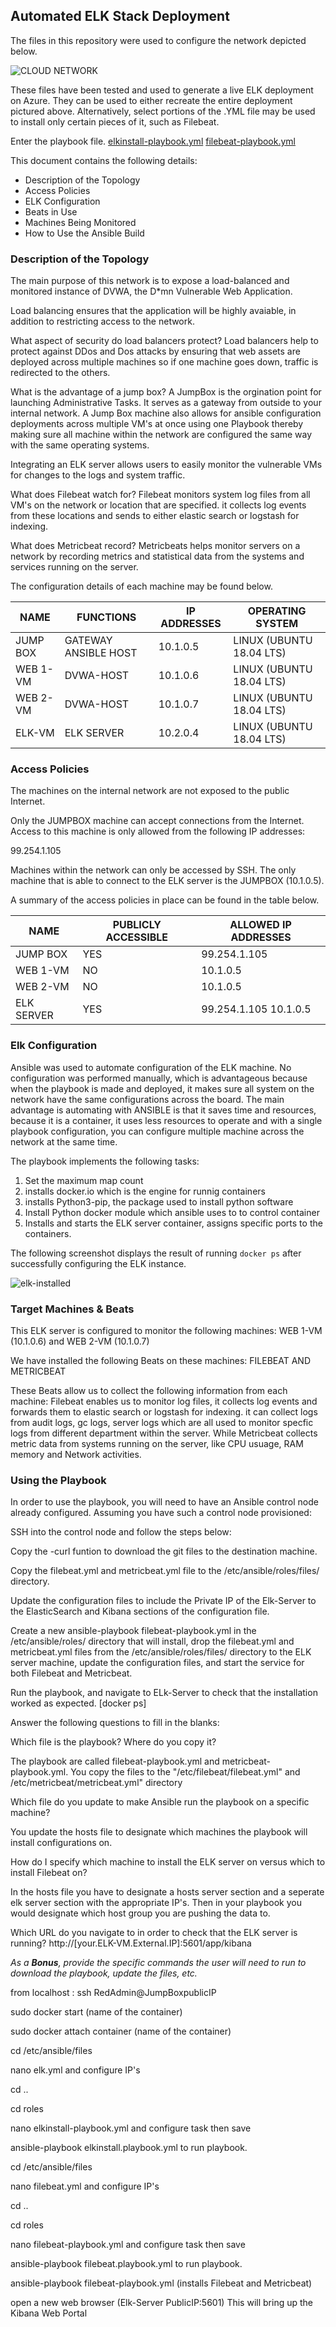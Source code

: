 ## Automated ELK Stack Deployment

The files in this repository were used to configure the network depicted below.

![CLOUD NETWORK](https://user-images.githubusercontent.com/86134880/122697274-fcf39c00-d212-11eb-89e4-a3d1cf17bd09.png)


These files have been tested and used to generate a live ELK deployment on Azure. They can be used to either recreate the entire deployment pictured above. Alternatively, select portions of the .YML file may be used to install only certain pieces of it, such as Filebeat.

 Enter the playbook file. [elkinstall-playbook.yml](https://github.com/omorogbeosagie16/Elk-project/blob/eef8054843a001501b1438470d1f0d831e3420e4/Ansible/elkinstall-playbook.yml.txt)
                              [filebeat-playbook.yml](https://github.com/omorogbeosagie16/Elk-project/blob/aabf3f9e1ddf648ce7249129ca60f9b71cbb9148/Ansible/filebeat-playbook.yml.txt)

This document contains the following details:

- Description of the Topology
- Access Policies
- ELK Configuration
- Beats in Use
- Machines Being Monitored
- How to Use the Ansible Build


### Description of the Topology

The main purpose of this network is to expose a load-balanced and monitored instance of DVWA, the D*mn Vulnerable Web Application.

Load balancing ensures that the application will be highly avaiable, in addition to restricting access to the network.

What aspect of security do load balancers protect? Load balancers help to protect against DDos and Dos attacks by ensuring that web assets are deployed across multiple machines so if one machine goes down, traffic is redirected to the others. 

What is the advantage of a jump box? A JumpBox is the orgination point for launching Administrative Tasks. It serves as a gateway from outside to your internal network. A Jump Box machine also allows for ansible configuration deployments across multiple VM's at once using one Playbook thereby making sure all machine within the network are configured the same way with the same operating systems.

Integrating an ELK server allows users to easily monitor the vulnerable VMs for changes to the logs and system traffic.

  What does Filebeat watch for? Filebeat monitors system log files from all VM's on the network or location that are specified. it collects log events from these locations and sends to either elastic search or logstash for indexing. 


What does Metricbeat record? Metricbeats helps monitor servers on a network by recording metrics and statistical data from the systems and services running on the server. 

The configuration details of each machine may be found below.

| NAME     	| FUNCTIONS            	| IP ADDRESSES 	| OPERATING SYSTEM         	|
|----------	|----------------------	|--------------	|--------------------------	|
| JUMP BOX 	| GATEWAY ANSIBLE HOST 	| 10.1.0.5     	| LINUX (UBUNTU 18.04 LTS) 	|
| WEB 1-VM   	| DVWA-HOST            	| 10.1.0.6     	| LINUX (UBUNTU 18.04 LTS) 	|
| WEB 2-VM    	| DVWA-HOST            	| 10.1.0.7     	| LINUX (UBUNTU 18.04 LTS) 	|
| ELK-VM 	| ELK SERVER           	| 10.2.0.4     	| LINUX (UBUNTU 18.04 LTS) 	|


### Access Policies

The machines on the internal network are not exposed to the public Internet. 

Only the JUMPBOX machine can accept connections from the Internet. Access to this machine is only allowed from the following IP addresses:

99.254.1.105

Machines within the network can only be accessed by SSH. The only machine that is able to connect to the ELK server is the JUMPBOX (10.1.0.5).

A summary of the access policies in place can be found in the table below.

| NAME       	| PUBLICLY ACCESSIBLE 	| ALLOWED IP ADDRESSES  	|
|------------	|---------------------	|-----------------------	|
| JUMP BOX   	|        YES           	| 99.254.1.105          	|
| WEB 1-VM   	|        NO           	| 10.1.0.5              	|
| WEB 2-VM   	|        NO           	| 10.1.0.5              	|
| ELK SERVER 	|        YES          	| 99.254.1.105 10.1.0.5 	|



### Elk Configuration

Ansible was used to automate configuration of the ELK machine. No configuration was performed manually, which is advantageous because when the playbook is made and deployed, it makes sure all system on the network have the same configurations across the board. The main advantage is automating with ANSIBLE is that it saves time and resources, because it is a container, it uses less resources to operate and with a single playbook configuration, you can configure multiple machine across the network at the same time.

The playbook implements the following tasks:

1. Set the maximum map count
2. installs docker.io which is the engine for runnig containers
3. installs Python3-pip, the package used to install python software
4. Install Python docker module which ansible uses to to control container
5. Installs and starts the ELK server container, assigns specific ports to the containers.


The following screenshot displays the result of running `docker ps` after successfully configuring the ELK instance.

![elk-installed](https://user-images.githubusercontent.com/86134880/122697760-016c8480-d214-11eb-816a-a379a2d3a9a3.png)



### Target Machines & Beats

This ELK server is configured to monitor the following machines: WEB 1-VM (10.1.0.6) and WEB 2-VM (10.1.0.7)

We have installed the following Beats on these machines: FILEBEAT AND METRICBEAT

These Beats allow us to collect the following information from each machine: Filebeat enables us to monitor log files, it collects log events and forwards them to elastic search or logstash for indexing. it can collect logs from audit logs, gc logs, server logs which are all used to monitor specfic logs from different department within the server. While Metricbeat collects metric data from systems running on the server, like CPU usuage, RAM memory and Network activities.



### Using the Playbook


In order to use the playbook, you will need to have an Ansible control node already configured. Assuming you have such a control node provisioned: 

SSH into the control node and follow the steps below:

Copy the -curl funtion to download the git files to the destination machine.

Copy the filebeat.yml and metricbeat.yml file to the /etc/ansible/roles/files/ directory.

Update the configuration files to include the Private IP of the Elk-Server to the ElasticSearch and Kibana sections of the configuration file.

Create a new ansible-playbook filebeat-playbook.yml in the /etc/ansible/roles/ directory that will install, drop the filebeat.yml and metricbeat.yml files from the /etc/ansible/roles/files/ directory to the ELK server machine, update the configuration files, and start the service for both Filebeat and Metricbeat.

Run the playbook, and navigate to ELk-Server to check that the installation worked as expected. [docker ps]


Answer the following questions to fill in the blanks:

Which file is the playbook? Where do you copy it? 

The playbook are called filebeat-playbook.yml and metricbeat-playbook.yml. You copy the files to the "/etc/filebeat/filebeat.yml" and /etc/metricbeat/metricbeat.yml" directory


Which file do you update to make Ansible run the playbook on a specific machine? 

You update the hosts file to designate which machines the playbook will install configurations on.


How do I specify which machine to install the ELK server on versus which to install Filebeat on? 

In the hosts file you have to designate a hosts server section and a seperate elk server section with the appropriate IP's. Then in your playbook you would designate which host group you are pushing the data to.


Which URL do you navigate to in order to check that the ELK server is running? http://[your.ELK-VM.External.IP]:5601/app/kibana


_As a **Bonus**, provide the specific commands the user will need to run to download the playbook, update the files, etc._

from localhost : ssh RedAdmin@JumpBoxpublicIP

sudo docker start (name of the container)

sudo docker attach container (name of the container)

cd /etc/ansible/files

nano elk.yml and configure IP's

cd ..

cd roles

nano elkinstall-playbook.yml and configure task then save

ansible-playbook elkinstall.playbook.yml to run playbook.


cd /etc/ansible/files

nano filebeat.yml and configure IP's

cd ..

cd roles

nano filebeat-playbook.yml and configure task then save

ansible-playbook filebeat.playbook.yml to run playbook.

ansible-playbook filebeat-playbook.yml (installs Filebeat and Metricbeat)


open a new web browser (Elk-Server PublicIP:5601) This will bring up the Kibana Web Portal
